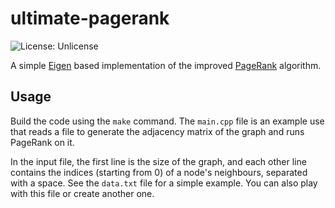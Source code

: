 # ultimate-pagerank

![License: Unlicense](https://img.shields.io/badge/license-Unlicense-green)

A simple [Eigen](http://eigen.tuxfamily.org) based implementation of the
improved [PageRank](https://www.wikiwand.com/en/PageRank) algorithm.


## Usage

Build the code using the `make` command. The `main.cpp` file is an example use
that reads a file to generate the adjacency matrix of the graph
and runs PageRank on it.

In the input file, the first line is the size of the graph, and
each other line contains the indices (starting from 0) of a node's neighbours,
separated with a space. See the `data.txt` file for a simple example.
You can also play with this file or create another one.
